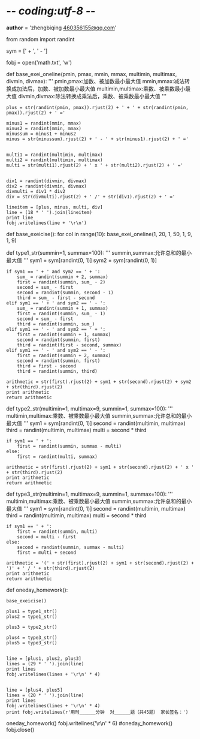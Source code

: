 # -*- coding:utf-8 -*-

__author__ = 'zhengbiqing 460356155@qq.com'


from random import randint

sym = [' + ', ' - ']


fobj = open('math.txt', 'w')


def base_exei_oneline(pmin, pmax, mmin, mmax, multimin, multimax, divmin, divmax):
    '''
    pmin,pmax:加数、被加数最小最大值
    mmin,mmax:减法转换成加法后，加数、被加数最小最大值
    multimin,multimax:乘数、被乘数最小最大值
    divmin,divmax:除法转换成乘法后，乘数、被乘数最小最大值
    '''

    plus = str(randint(pmin, pmax)).rjust(2) + ' + ' + str(randint(pmin, pmax)).rjust(2) + ' ='

    minus1 = randint(mmin, mmax)
    minus2 = randint(mmin, mmax)
    minussum = minus1 + minus2
    minus = str(minussum).rjust(2) + ' - ' + str(minus1).rjust(2) + ' ='


    multi1 = randint(multimin, multimax)
    multi2 = randint(multimin, multimax)
    multi = str(multi1).rjust(2) + ' x ' + str(multi2).rjust(2) + ' ='

   
    div1 = randint(divmin, divmax)
    div2 = randint(divmin, divmax)
    divmulti = div1 * div2
    div = str(divmulti).rjust(2) + ' /' + str(div1).rjust(2) + ' ='

    lineitem = [plus, minus, multi, div]
    line = (18 * ' ').join(lineitem)
    print line
    fobj.writelines(line + '\r\n')



def base_exeicise():
    for col in range(10):
        base_exei_oneline(1, 20, 1, 50, 1, 9, 1, 9)



def type1_str(summin=1, summax=100):
    '''
    summin,summax:允许总和的最小最大值
    '''
    sym1 = sym[randint(0, 1)]
    sym2 = sym[randint(0, 1)]

    if sym1 == ' + ' and sym2 == ' + ':
        sum_ = randint(summin + 2, summax)
        first = randint(summin, sum_ - 2)
        second = sum_ - first
        second = randint(summin, second - 1)
        third = sum_ - first - second
    elif sym1 == ' + ' and sym2 == ' - ':
        sum_ = randint(summin + 1, summax)
        first = randint(summin, sum_ - 1)
        second = sum_ - first
        third = randint(summin, sum_)
    elif sym1 == ' - ' and sym2 == ' + ':
        first = randint(summin + 1, summax)
        second = randint(summin, first)
        third = randint(first - second, summax)
    elif sym1 == ' - ' and sym2 == ' - ':
        first = randint(summin + 2, summax)
        second = randint(summin, first)
        third = first - second
        third = randint(summin, third)

    arithmetic = str(first).rjust(2) + sym1 + str(second).rjust(2) + sym2 + str(third).rjust(2)
    print arithmetic
    return arithmetic



def type2_str(multimin=1, multimax=9, summin=1, summax=100):
    '''
    multimin,multimax:乘数、被乘数最小最大值
    summin,summax:允许总和的最小最大值
    '''
    sym1 = sym[randint(0, 1)]
    second = randint(multimin, multimax)
    third = randint(multimin, multimax)
    multi = second * third

    if sym1 == ' + ':
        first = randint(summin, summax - multi)
    else:
        first = randint(multi, summax)

    arithmetic = str(first).rjust(2) + sym1 + str(second).rjust(2) + ' x ' + str(third).rjust(2)
    print arithmetic
    return arithmetic



def type3_str(multimin=1, multimax=9, summin=1, summax=100):
    '''
    multimin,multimax:乘数、被乘数最小最大值
    summin,summax:允许总和的最小最大值
    '''
    sym1 = sym[randint(0, 1)]
    second = randint(multimin, multimax)
    third = randint(multimin, multimax)
    multi = second * third

    if sym1 == ' + ':
        first = randint(summin, multi)
        second = multi - first
    else:
        second = randint(summin, summax - multi)
        first = multi + second

    arithmetic = '(' + str(first).rjust(2) + sym1 + str(second).rjust(2) + ')' + ' / ' + str(third).rjust(2)
    print arithmetic
    return arithmetic



def oneday_homework():
   
    base_exeicise()
   
    plus1 = type1_str()
    plus2 = type1_str()

    plus3 = type2_str()

    plus4 = type3_str()
    plus5 = type3_str()

 
    line = [plus1, plus2, plus3]
    lines = (29 * ' ').join(line)
    print lines
    fobj.writelines(lines + '\r\n' * 4)

    
    line = [plus4, plus5]
    lines = (20 * ' ').join(line)
    print lines
    fobj.writelines(lines + '\r\n' * 4)
    print fobj.writelines(r'用时______分钟  对______题（共45题） 家长签名：')



oneday_homework()
fobj.writelines('\r\n' * 6)
#oneday_homework()
fobj.close()
